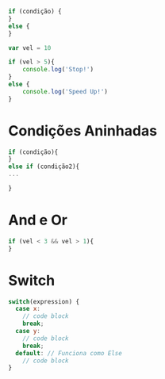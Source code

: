 ```javascript
if (condição) {
}
else {
}
```

```javascript
var vel = 10

if (vel > 5){
    console.log('Stop!')
}
else {
    console.log('Speed Up!')
}
```

# Condições Aninhadas

```javascript
if (condição){
}
else if (condição2){
...

}
```

# And e Or
```javascript
if (vel < 3 && vel > 1){
}
```

# Switch 
```javascript
switch(expression) {
  case x:
    // code block
    break;
  case y:
    // code block
    break;
  default: // Funciona como Else
    // code block
}
```
